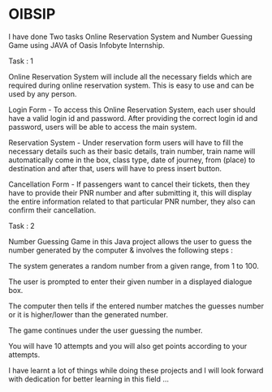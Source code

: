 # OIBSIP
I have done Two tasks Online Reservation System and Number Guessing Game using JAVA of Oasis Infobyte Internship.

Task : 1

Online Reservation System will include all the necessary fields which are required during online reservation system. This is easy to use and can be used by any person.

Login Form - To access this Online Reservation System, each user should have a valid login id and password. After providing the correct login id and password, users will be able to access the main system.

Reservation System - Under reservation form users will have to fill the necessary details such as their basic details, train number, train name will automatically come in the box, class type, date of journey, from (place) to destination and after that, users will have to press insert button.

Cancellation Form - If passengers want to cancel their tickets, then they have to provide their PNR number and after submitting it, this will display the entire information related to that particular PNR number, they also can confirm their cancellation.

Task : 2

Number Guessing Game in this Java project allows the user to guess the number generated by the computer & involves the following steps :

The system generates a random number from a given range, from 1 to 100.

The user is prompted to enter their given number in a displayed dialogue box.

The computer then tells if the entered number matches the guesses number or it is higher/lower than the generated number.

The game continues under the user guessing the number.

You will have 10 attempts and you will also get points according to your attempts.

I have learnt a lot of things while doing these projects and I will look forward with dedication for better learning in this field ...


